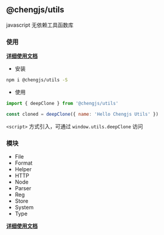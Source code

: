 ## @chengjs/utils

javascript 无依赖工具函数库

### 使用

**[详细使用文档](https://www.yuque.com/chengzi-qxeon/chengjs/xkoirz)**

- 安装

```bash
npm i @chengjs/utils -S
```

- 使用

```js
import { deepClone } from '@chengjs/utils'

const cloned = deepClone({ name: 'Hello Chengjs Utils' })
```

`<script>` 方式引入，可通过 `window.utils.deepClone` 访问

### 模块

- File
- Format
- Helper
- HTTP
- Node
- Parser
- Reg
- Store
- System
- Type

**[详细使用文档](https://www.yuque.com/chengzi-qxeon/chengjs/xkoirz)**
